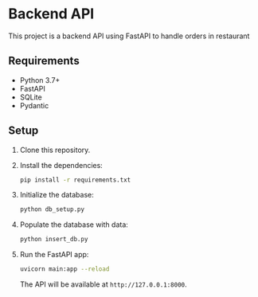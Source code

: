 #  Backend API

This project is a backend API using FastAPI to handle orders in restaurant

## Requirements

- Python 3.7+
- FastAPI
- SQLite
- Pydantic

## Setup

1. Clone this repository.
2. Install the dependencies:

    ```bash
    pip install -r requirements.txt
    ```

3. Initialize the database:

    ```bash
    python db_setup.py
    ```

4. Populate the database with data:

    ```bash
    python insert_db.py
    ```

5. Run the FastAPI app:

    ```bash
    uvicorn main:app --reload
    ```

    The API will be available at `http://127.0.0.1:8000`.


